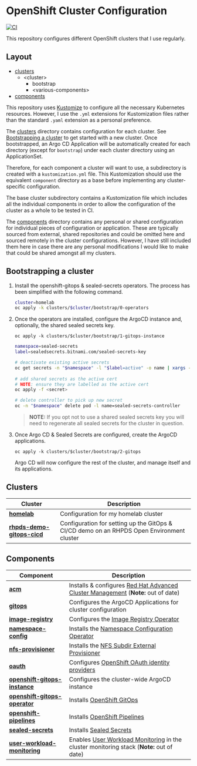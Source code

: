 # OpenShift Cluster Configuration

[![CI](https://github.com/tom-stockwell/ocp-config/actions/workflows/ci.yml/badge.svg)](https://github.com/tom-stockwell/ocp-config/actions/workflows/ci.yml)

This repository configures different OpenShift clusters that I use regularly.

## Layout

* [clusters](#clusters)
    * &lt;cluster&gt;
        * bootstrap 
        * &lt;various-components&gt;
* [components](#components)

This repository uses [Kustomize](https://kustomize.io/) to configure all the necessary Kubernetes resources.
However, I use the `.yml` extensions for Kustomization files rather than the standard `.yaml` extension as a personal preference.

The [clusters](#clusters) directory contains configuration for each cluster.
See [Bootstrapping a cluster](#bootstrapping-a-cluster) to get started with a new cluster.
Once bootstrapped, an Argo CD Application will be automatically created for each directory (except for `bootstrap`) under each cluster directory using an ApplicationSet.

Therefore, for each component a cluster will want to use, a subdirectory is created with a `kustomization.yml` file.
This Kustomization should use the equivalent `component` directory as a base before implementing any cluster-specific configuration.

The base cluster subdirectory contains a Kustomization file which includes all the individual components in order to allow the configuration of the cluster as a whole to be tested in CI.

The [components](#components) directory contains any personal or shared configuration for individual pieces of configuration or application.
These are typically sourced from external, shared repositories and could be omitted here and sourced remotely in the cluster configurations.
However, I have still included them here in case there are any personal modifications I would like to make that could be shared amongst all my clusters.

## Bootstrapping a cluster

1. Install the openshift-gitops & sealed-secrets operators. The process has been simplified with the following command.
    ```sh
    cluster=homelab
    oc apply -k clusters/$cluster/bootstrap/0-operators
    ```
2. Once the operators are installed, configure the ArgoCD instance and, optionally, the shared sealed secrets key.
    ```
    oc apply -k clusters/$cluster/bootstrap/1-gitops-instance
    ```
    ```sh
    namespace=sealed-secrets
    label=sealedsecrets.bitnami.com/sealed-secrets-key

    # deactivate existing active secrets
    oc get secrets -n "$namespace" -l "$label=active" -o name | xargs -I{} oc label -n "$namespace" {} "$label-"
       
    # add shared secrets as the active cert
    # NOTE: ensure they are labelled as the active cert
    oc apply -f <secret>
    
    # delete controller to pick up new secret
    oc -n "$namespace" delete pod -l name=sealed-secrets-controller
    ```
   > **NOTE:** If you opt not to use a shared sealed secrets key you will need to regenerate all sealed secrets for the cluster in question.
3. Once Argo CD & Sealed Secrets are configured, create the ArgoCD applications.
    ```
    oc apply -k clusters/$cluster/bootstrap/2-gitops
    ```
    Argo CD will now configure the rest of the cluster, and manage itself and its applications. 

## Clusters

| Cluster                                                         | Description                                                                               |
|-----------------------------------------------------------------|-------------------------------------------------------------------------------------------|
| **[homelab](./clusters/homelab)**                               | Configuration for my homelab cluster                                                      |
| **[rhpds-demo-gitops-cicd](./clusters/rhpds-demo-gitops-cicd)** | Configuration for setting up the GitOps & CI/CD demo on an RHPDS Open Environment cluster | 

## Components

| Component                                                               | Description                                                                                                                                                                                                  |
|-------------------------------------------------------------------------|--------------------------------------------------------------------------------------------------------------------------------------------------------------------------------------------------------------|
| **[acm](./components/acm)**                                             | Installs & configures [Red Hat Advanced Cluster Management](https://www.redhat.com/en/technologies/management/advanced-cluster-management) (**Note:** out of date)                                           |
| **[gitops](./components/gitops)**                                       | Configures the ArgoCD Applications for cluster configuration                                                                                                                                                 |
| **[image-registry](./components/image-registry)**                       | Configures the [Image Registry Operator](https://docs.openshift.com/container-platform/4.10/registry/configuring-registry-operator.html)                                                                     |
| **[namespace-config](./components/namespace-config)**                   | Installs the [Namespace Configuration Operator](https://github.com/redhat-cop/namespace-configuration-operator)                                                                                              |
| **[nfs-provisioner](./components/nfs-provisioner)**                     | Installs the [NFS Subdir External Provisioner](https://github.com/kubernetes-sigs/nfs-subdir-external-provisioner)                                                                                           |
| **[oauth](./components/oauth)**                                         | Configures [OpenShift OAuth identity providers](https://docs.openshift.com/container-platform/4.10/authentication/understanding-identity-provider.html)                                                      |
| **[openshift-gitops-instance](./components/openshift-gitops-instance)** | Configures the cluster-wide ArgoCD instance                                                                                                                                                                  |
| **[openshift-gitops-operator](./components/openshift-gitops-operator)** | Installs [OpenShift GitOps](https://docs.openshift.com/container-platform/4.10/cicd/gitops/understanding-openshift-gitops.html)                                                                              |
| **[openshift-pipelines](./components/openshift-pipelines)**             | Installs [OpenShift Pipelines](https://docs.openshift.com/container-platform/4.10/cicd/pipelines/understanding-openshift-pipelines.html)                                                                     |
| **[sealed-secrets](./components/sealed-secrets)**                       | Installs [Sealed Secrets](https://github.com/bitnami-labs/sealed-secrets)                                                                                                                                    |                                                                                                                                                                   
| **[user-workload-monitoring](./components/user-workload-monitoring)**   | Enables [User Workload Monitoring](https://docs.openshift.com/container-platform/4.10/monitoring/enabling-monitoring-for-user-defined-projects.html) in the cluster monitoring stack (**Note:** out of date) |

